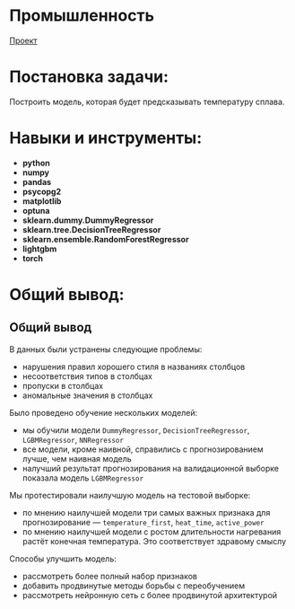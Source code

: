 # Промышленность
[Проект](Яндекс.Практикум%20Проект%20№19%20Промышленность%20(Выпускной%20проект).ipynb)  
# Постановка задачи:
Построить модель, которая будет предсказывать температуру сплава.
# Навыки и инструменты:  
* **python**
* **numpy**
* **pandas**
* **psycopg2**
* **matplotlib**
* **optuna**
* **sklearn.dummy.DummyRegressor**
* **sklearn.tree.DecisionTreeRegressor**
* **sklearn.ensemble.RandomForestRegressor**
* **lightgbm**
* **torch**
# Общий вывод:
<a name="conclusion"></a>
## Общий вывод
В данных были устранены следующие проблемы:  
* нарушения правил хорошего стиля в названиях столбцов
* несоответствия типов в столбцах
* пропуски в столбцах
* аномальные значения в столбцах  

Было проведено обучение нескольких моделей:  
* мы обучили модели `DummyRegressor`, `DecisionTreeRegressor`, `LGBMRegressor`, `NNRegressor`
* все модели, кроме наивной, справились с прогнозированием лучше, чем наивная модель
* налучший результат прогнозирования на валидационной выборке показала модель `LGBMRegressor`

Мы протестировали наилучшую модель на тестовой выборке:
* по мнению наилучшей модели три самых важных признака для прогнозирование — `temperature_first`, `heat_time`, `active_power`
* по мнению наилучшей модели с ростом длительности нагревания растёт конечная температура. Это соответствует здравому смыслу

Способы улучшить модель:
* рассмотреть более полный набор признаков
* добавить продвинутые методы борьбы с переобучением
* рассмотреть нейронную сеть с более продвинутой архитектурой
